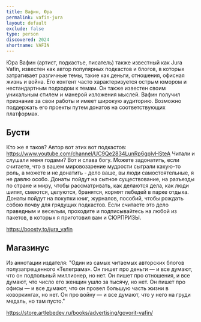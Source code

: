 ```yaml
---
title: Вафин, Юра
permalink: vafin-jura
layout: default
exclude: false
type: person
discovered: 2024
shortname: VAFIN
---
```


Юра Вафин (артист, подкастье, писатель) также известный как Jura Vafin, известен как автор популярных подкастов и блогов, в которых затрагивает различные темы, такие как деньги, отношения, офисная жизнь и война. Его контент часто характеризуется острым юмором и нестандартным подходом к темам. Он также известен своим уникальным стилем и манерой изложения мыслей. Вафин получил признание за свои работы и имеет широкую аудиторию. Возможно поддержать его проекты путем донатов на соответствующих платформах.

## Бусти

Кто же я таков? Автор вот этих вот подкастов: https://www.youtube.com/channel/UC9Qe2834LunRp6gpIvHSteA Читали и слушали меня годами? Вот и слава богу. Можете задонатить, если считаете, что в вашем мировоззрение мудрости сыграли какую-то роль, а можете и не донатить - дело ваше, вы люди самостоятельные, я не давлю особо. Донаты пойдут на сытное существование, на разъезды по стране и миру, чтобы рассматривать, как делаются дела, как люди шипят, смеются, целуются, бранятся, кормят лебедей в парке отдыха. Донаты пойдут на покупки книг, журналов, пособий, чтобы рождать собою почву для грядущих подкастов.
Если считаете это дело праведным и веселым, проходите и подписывайтесь на любой из пакетов, в которых я приготовил вам и СЮРПРИЗЫ.   

https://boosty.to/jura_vafin


## Магазинус

Из аннотации издателя: "Один из самых читаемых авторских блогов полузапрещенного «Телеграма». Он пишет про деньги — и все думают, что он подпольный миллионер, но нет. Он пишет про отношения, и все думают, что число его женщин ушло за тысячу, но нет. Он пишет про офисы — и все думают, что он провел большую часть жизни в коворкингах, но нет. Он про войну — и все думают, что у него на груди медаль, но там пусто."

https://store.artlebedev.ru/books/advertising/govorit-vafin/
